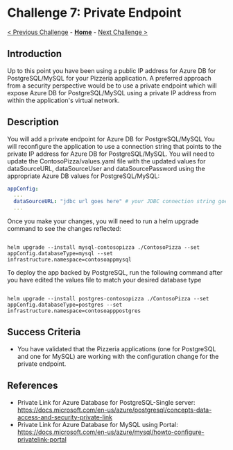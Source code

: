 # Challenge 7: Private Endpoint

[< Previous Challenge](./06-online-cutover-validation.md) - **[Home](../README.md)**  - [Next Challenge >](./08-replication.md)


## Introduction
Up to this point you have been using a public IP address for Azure DB for PostgreSQL/MySQL for your Pizzeria application. A preferred approach from a security perspective would be to use a private endpoint which will expose Azure DB for PostgreSQL/MySQL using a private IP address from within the application's virtual network.

## Description
You will add a private endpoint for Azure DB for PostgreSQL/MySQL
You will reconfigure the application to use a connection string that points to the private IP address for Azure DB for PostgreSQL/MySQL. You will need to update the ContosoPizza/values.yaml file with the updated values for dataSourceURL, dataSourceUser and dataSourcePassword using the appropriate Azure DB values for PostgreSQL/MySQL:
```yaml
appConfig:
  ...
  dataSourceURL: "jdbc url goes here" # your JDBC connection string goes here
  ...
```
Once you make your changes, you will need to run a helm upgrade command to see the changes reflected:
```shell

helm upgrade --install mysql-contosopizza ./ContosoPizza --set appConfig.databaseType=mysql --set infrastructure.namespace=contosoappmysql

```

To deploy the app backed by PostgreSQL, run the following command after you have edited the values file to match your desired database type

```shell

helm upgrade --install postgres-contosopizza ./ContosoPizza --set appConfig.databaseType=postgres --set infrastructure.namespace=contosoapppostgres

```

## Success Criteria

* You have validated that the Pizzeria applications (one for PostgreSQL and one for MySQL) are working with the configuration change for the private endpoint. 

## References
* Private Link for Azure Database for PostgreSQL-Single server: https://docs.microsoft.com/en-us/azure/postgresql/concepts-data-access-and-security-private-link
* Private Link for Azure Database for MySQL using Portal: https://docs.microsoft.com/en-us/azure/mysql/howto-configure-privatelink-portal

